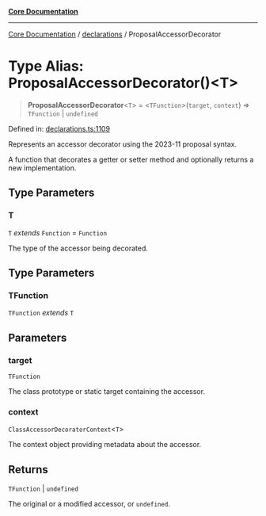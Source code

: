 [**Core Documentation**](../../README.md)

***

[Core Documentation](../../README.md) / [declarations](../README.md) / ProposalAccessorDecorator

# Type Alias: ProposalAccessorDecorator()\<T\>

> **ProposalAccessorDecorator**\<`T`\> = \<`TFunction`\>(`target`, `context`) => `TFunction` \| `undefined`

Defined in: [declarations.ts:1109](https://github.com/stonemjs/core/blob/85781fe5b87769612839dd6b850ba45186d357fa/src/declarations.ts#L1109)

Represents an accessor decorator using the 2023-11 proposal syntax.

A function that decorates a getter or setter method and optionally returns a new implementation.

## Type Parameters

### T

`T` *extends* `Function` = `Function`

The type of the accessor being decorated.

## Type Parameters

### TFunction

`TFunction` *extends* `T`

## Parameters

### target

`TFunction`

The class prototype or static target containing the accessor.

### context

`ClassAccessorDecoratorContext`\<`T`\>

The context object providing metadata about the accessor.

## Returns

`TFunction` \| `undefined`

The original or a modified accessor, or `undefined`.
